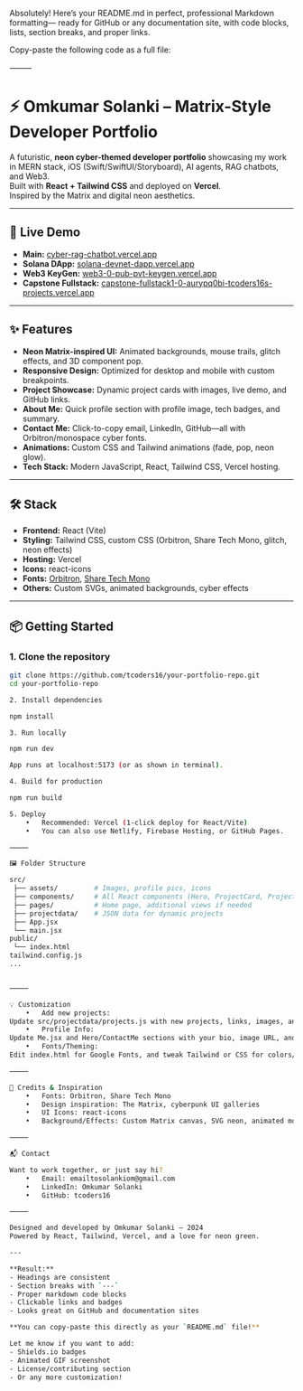 Absolutely! Here’s your README.md in perfect, professional Markdown formatting—
ready for GitHub or any documentation site, with code blocks, lists, section breaks, and proper links.

Copy-paste the following code as a full file:

⸻


# ⚡ Omkumar Solanki – Matrix-Style Developer Portfolio

A futuristic, **neon cyber-themed developer portfolio** showcasing my work in MERN stack, iOS (Swift/SwiftUI/Storyboard), AI agents, RAG chatbots, and Web3.  
Built with **React + Tailwind CSS** and deployed on **Vercel**.  
Inspired by the Matrix and digital neon aesthetics.

---

## 🚀 Live Demo

- **Main:** [cyber-rag-chatbot.vercel.app](https://cyber-rag-chatbot.vercel.app/)
- **Solana DApp:** [solana-devnet-dapp.vercel.app](https://solana-devnet-dapp.vercel.app/)
- **Web3 KeyGen:** [web3-0-pub-pvt-keygen.vercel.app](https://web3-0-pub-pvt-keygen.vercel.app/)
- **Capstone Fullstack:** [capstone-fullstack1-0-aurypq0bi-tcoders16s-projects.vercel.app](https://capstone-fullstack1-0-aurypq0bi-tcoders16s-projects.vercel.app/)

---

## ✨ Features

- **Neon Matrix-inspired UI:** Animated backgrounds, mouse trails, glitch effects, and 3D component pop.
- **Responsive Design:** Optimized for desktop and mobile with custom breakpoints.
- **Project Showcase:** Dynamic project cards with images, live demo, and GitHub links.
- **About Me:** Quick profile section with profile image, tech badges, and summary.
- **Contact Me:** Click-to-copy email, LinkedIn, GitHub—all with Orbitron/monospace cyber fonts.
- **Animations:** Custom CSS and Tailwind animations (fade, pop, neon glow).
- **Tech Stack:** Modern JavaScript, React, Tailwind CSS, Vercel hosting.

---

## 🛠️ Stack

- **Frontend:** React (Vite)
- **Styling:** Tailwind CSS, custom CSS (Orbitron, Share Tech Mono, glitch, neon effects)
- **Hosting:** Vercel
- **Icons:** react-icons
- **Fonts:** [Orbitron](https://fonts.google.com/specimen/Orbitron), [Share Tech Mono](https://fonts.google.com/specimen/Share+Tech+Mono)
- **Others:** Custom SVGs, animated backgrounds, cyber effects

---

## 📦 Getting Started

### 1. Clone the repository

```bash
git clone https://github.com/tcoders16/your-portfolio-repo.git
cd your-portfolio-repo

2. Install dependencies

npm install

3. Run locally

npm run dev

App runs at localhost:5173 (or as shown in terminal).

4. Build for production

npm run build

5. Deploy
	•	Recommended: Vercel (1-click deploy for React/Vite)
	•	You can also use Netlify, Firebase Hosting, or GitHub Pages.

⸻

🖼️ Folder Structure

src/
 ├── assets/         # Images, profile pics, icons
 ├── components/     # All React components (Hero, ProjectCard, ProjectGrid, ContactMe, etc.)
 ├── pages/          # Home page, additional views if needed
 ├── projectdata/    # JSON data for dynamic projects
 ├── App.jsx
 └── main.jsx
public/
 └── index.html
tailwind.config.js
...


⸻

💡 Customization
	•	Add new projects:
Update src/projectdata/projects.js with new projects, links, images, and tech badges.
	•	Profile Info:
Update Me.jsx and Hero/ContactMe sections with your bio, image URL, and contact details.
	•	Fonts/Theming:
Edit index.html for Google Fonts, and tweak Tailwind or CSS for colors/animation.

⸻

📝 Credits & Inspiration
	•	Fonts: Orbitron, Share Tech Mono
	•	Design inspiration: The Matrix, cyberpunk UI galleries
	•	UI Icons: react-icons
	•	Background/Effects: Custom Matrix canvas, SVG neon, animated mouse follower

⸻

📬 Contact

Want to work together, or just say hi?
	•	Email: emailtosolankiom@gmail.com
	•	LinkedIn: Omkumar Solanki
	•	GitHub: tcoders16

⸻

Designed and developed by Omkumar Solanki – 2024
Powered by React, Tailwind, Vercel, and a love for neon green.

---

**Result:**  
- Headings are consistent  
- Section breaks with `---`  
- Proper markdown code blocks  
- Clickable links and badges  
- Looks great on GitHub and documentation sites

**You can copy-paste this directly as your `README.md` file!**

Let me know if you want to add:  
- Shields.io badges  
- Animated GIF screenshot  
- License/contributing section  
- Or any more customization!